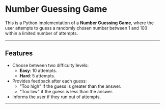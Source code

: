 # Number Guessing Game

This is a Python implementation of a **Number Guessing Game**, where the user attempts to guess a randomly chosen number between 1 and 100 within a limited number of attempts.

---

## Features

- Choose between two difficulty levels:
  - **Easy**: 10 attempts.
  - **Hard**: 5 attempts.
- Provides feedback after each guess:
  - "Too high" if the guess is greater than the answer.
  - "Too low" if the guess is less than the answer.
- Informs the user if they run out of attempts.

---